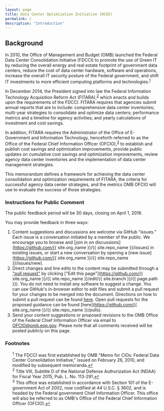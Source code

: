 ```yaml
---
layout: page
title: Data Center Optimization Initiative (DCOI)
permalink: /
description: "Introduction"
---
```


## Background

In 2010, the Office of Management and Budget (OMB) launched the Federal Data Center Consolidation Initiative (FDCCI) to promote the use of Green IT by reducing the overall energy and real estate footprint of government data centers, reduce the cost of data center hardware, software and operations, increase the overall IT security posture of the Federal government, and shift IT investments to more efficient computing platforms and technologies.<sup id="fnr1"><a href="#fn1">1</a></sup>

In December 2014, the President signed into law the Federal Information Technology Acquisition Reform Act (FITARA),<sup id="fnr2"><a href="#fn2">2</a></sup> which enacts and builds upon the requirements of the FDCCI.  FITARA requires that agencies submit annual reports that are to include: comprehensive data center inventories; multi-year strategies to consolidate and optimize data centers; performance metrics and a timeline for agency activities; and yearly calculations of investment and cost savings.

In addition, FITARA requires the Administrator of the Office of E-Government and Information Technology, henceforth referred to as the Office of the Federal Chief Information Officer (OFCIO),<sup id="fnr3"><a href="#fn3">3</a></sup> to establish and publish cost savings and optimization improvements, provide public updates on cumulative cost savings and optimization improvements, review agency data center inventories and the implementation of data center management strategies.

This memorandum defines a framework for achieving the data center consolidation and optimization requirements of FITARA, the criteria for successful agency data center strategies, and the metrics OMB OFCIO will use to evaluate the success of those strategies.

### Instructions for Public Comment

The public feedback period will be 30 days, closing on April 1, 2016. 

You may provide feedback in three ways:

1. Content suggestions and discussions are welcome via GitHub “issues.” Each issue is a conversation initiated by a member of the public. We encourage you to browse and [join in on discussions](https://github.com/{{ site.org_name }}/{{ site.repo_name }}/issues) in existing issues, or start a new conversation by opening a [new issue](https://github.com/{{ site.org_name }}/{{ site.repo_name }}/issues/new).
2. Direct changes and line edits to the content may be submitted through a ["pull request"](https://help.github.com/articles/creating-a-pull-request) by clicking ["Edit this page"](https://github.com/{{ site.org_name }}/{{ site.repo_name }}/edit/{{ site.branch }}/{{ page.path }}). You do not need to install any software to suggest a change. You can use GitHub's in-browser editor to edit files and submit a pull request for your changes to be merged into the document. Directions on how to submit a pull request can be found [here](https://help.github.com/articles/creating-a-pull-request). Open pull requests for the proposed guidance can be found [here](https://github.com/{{ site.org_name }}/{{ site.repo_name }}/pulls).
3. Send your content suggestions or proposed revisions to the OMB Office of the Federal Chief Information Officer via email to [OFCIO@omb.eop.gov](mailto:OFCIO@omb.eop.gov). Please note that all comments received will be posted publicly on this page.

### Footnotes

<ul style="list-style-type:none">
<li id="fn1"><sup>1</sup> The FDCCI was first established by OMB "Memo for CIOs: Federal Data Center Consolidation Initiative," issued on February 26, 2010, and modified by subsequent memoranda.<a href="#fnr1">&#8617;</a></li>

<li id="fn2"><sup>2</sup> Title VIII, Subtitle D of the National Defense Authorization Act (NDAA) for Fiscal Year 2015, Pub. L. No. 113-291.<a href="#fnr2">&#8617;</a></li>

<li id="fn3"><sup>3</sup> This office was established in accordance with Section 101 of the E-government Act of 2002, now codified at 44 U.S.C. § 3602, and is headed by the Federal government Chief Information Officer.  This office will also be referred to as OMB's Office of the Federal Chief Information Officer (OFCIO).<a href="#fnr3">&#8617;</a></li>

</ul>

